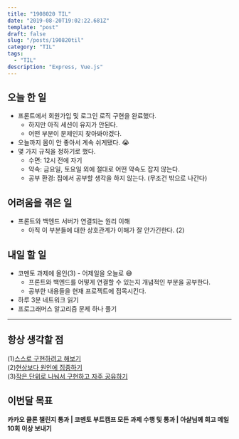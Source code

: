 ```yaml
---
title: "1908020 TIL"
date: "2019-08-20T19:02:22.681Z"
template: "post"
draft: false
slug: "/posts/190820til"
category: "TIL"
tags:
  - "TIL"
description: "Express, Vue.js"
---
```


## 오늘 한 일

- 프론트에서 회원가입 및 로그인 로직 구현을 완료했다.
  - 하지만 아직 세션이 유지가 안된다.
  - 어떤 부분이 문제인지 찾아봐야겠다.
- 오늘까지 몸이 안 좋아서 계속 쉬게됐다. 😭
- 몇 가지 규칙을 정하기로 했다.
  - 수면: 12시 전에 자기
  - 약속: 금요일, 토요일 외에 절대로 어떤 약속도 잡지 않는다.
  - 공부 환경: 집에서 공부할 생각을 하지 않는다. (무조건 밖으로 나간다)

## 어려움을 겪은 일

- 프론트와 백엔드 서버가 연결되는 원리 이해
  - 아직 이 부분들에 대한 상호관계가 이해가 잘 안가긴한다. (2)

## 내일 할 일

- 코멘토 과제에 올인(3) - 어제일을 오늘로 😅
  - 프론트와 백엔드를 어떻게 연결할 수 있는지 개념적인 부분을 공부한다.
  - 공부한 내용들을 현재 프로젝트에 접목시킨다.
- 하루 3분 네트워크 읽기
- 프로그래머스 알고리즘 문제 하나 풀기

---



## 항상 생각할 점

(1)<u>스스로 구현하려고 해보기</u> <br>(2)<u>현상보다 원인에 집중하기</u> <br>(3)<u>작은 단위로 나눠서 구현하고 자주 공유하기</u>



## 이번달 목표

**카카오 클론 챌린지 통과 | 코멘토 부트캠프 모든 과제 수행 및 통과 | 아샬님께 회고 메일 10회 이상 보내기**

